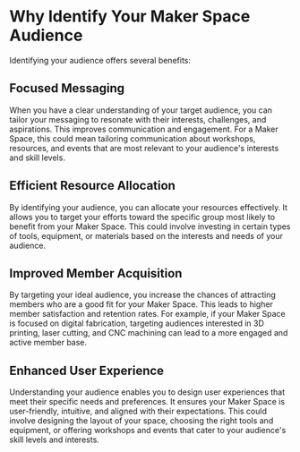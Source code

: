 # Why Identify Your Maker Space Audience

Identifying your audience offers several benefits:

## Focused Messaging
When you have a clear understanding of your target audience, you can tailor your messaging to resonate with their interests, challenges, and aspirations. This improves communication and engagement. For a Maker Space, this could mean tailoring communication about workshops, resources, and events that are most relevant to your audience's interests and skill levels.

## Efficient Resource Allocation
By identifying your audience, you can allocate your resources effectively. It allows you to target your efforts toward the specific group most likely to benefit from your Maker Space. This could involve investing in certain types of tools, equipment, or materials based on the interests and needs of your audience.

## Improved Member Acquisition
By targeting your ideal audience, you increase the chances of attracting members who are a good fit for your Maker Space. This leads to higher member satisfaction and retention rates. For example, if your Maker Space is focused on digital fabrication, targeting audiences interested in 3D printing, laser cutting, and CNC machining can lead to a more engaged and active member base.

## Enhanced User Experience
Understanding your audience enables you to design user experiences that meet their specific needs and preferences. It ensures your Maker Space is user-friendly, intuitive, and aligned with their expectations. This could involve designing the layout of your space, choosing the right tools and equipment, or offering workshops and events that cater to your audience's skill levels and interests.
